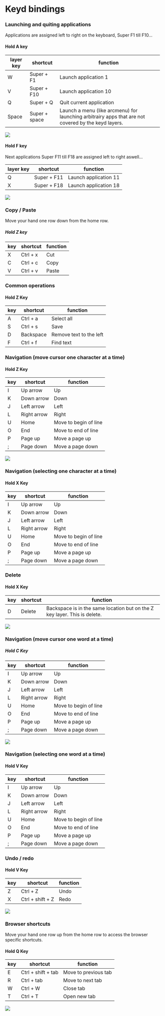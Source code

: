 # Keyd bindings



### Launching and quiting applications

Applications are assigned left to right on the keyboard, Super F1 till F10...

#### Hold A key

| layer key | shortcut      | function                                                                                            |
| --------- | ------------- | --------------------------------------------------------------------------------------------------- |
| W         | Super + F1    | Launch application 1                                                                                |
| V         | Super + F10   | Launch application 10                                                                               |
| Q         | Super + Q     | Quit current application                                                                            |
| Space     | Super + space | Launch a menu (like arcmenu) for launching arbitrairy apps that are not covered by the keyd layers. |

![](images/a%20layer.png)

#### Hold F key

Next applications Super F11 till F18 are assigned left to right aswell...

| layer key | shortcut    | function              |
| --------- | ----------- | --------------------- |
| Q         | Super + F11 | Launch application 11 |
| X         | Super + F18 | Launch application 18 |

![](images/f%20layer.png)

### Copy / Paste

Move your hand one row down from the home row.

##### Hold Z key

| key | shortcut | function |
| --- | -------- | -------- |
| X   | Ctrl + x | Cut      |
| C   | Ctrl + c | Copy     |
| V   | Ctrl + v | Paste    |

### Common operations

#### Hold Z Key

| key | shortcut  | function                |
| --- | --------- | ----------------------- |
| A   | Ctrl + a  | Select all              |
| S   | Ctrl + s  | Save                    |
| D   | Backspace | Remove text to the left |
| F   | Ctrl + f  | Find text               |

### Navigation (move cursor one character at a time)

#### Hold Z Key

| key | shortcut    | function              |
| --- | ----------- | --------------------- |
| I   | Up arrow    | Up                    |
| K   | Down arrow  | Down                  |
| J   | Left arrow  | Left                  |
| L   | Right arrow | Right                 |
| U   | Home        | Move to begin of line |
| O   | End         | Move to end of line   |
| P   | Page up     | Move a page up        |
| ;   | Page down   | Move a page down      |

![](images/z%20layer.png)

### Navigation (selecting one character at a time)

#### Hold X Key

| key | shortcut    | function              |
| --- | ----------- | --------------------- |
| I   | Up arrow    | Up                    |
| K   | Down arrow  | Down                  |
| J   | Left arrow  | Left                  |
| L   | Right arrow | Right                 |
| U   | Home        | Move to begin of line |
| O   | End         | Move to end of line   |
| P   | Page up     | Move a page up        |
| ;   | Page down   | Move a page down      |

### Delete

#### Hold X Key

| key | shortcut | function                                                                  |
| --- | -------- | ------------------------------------------------------------------------- |
| D   | Delete   | Backspace is in the same location but on the Z key layer. This is delete. |

![](images/x%20layer.png)

### Navigation (move cursor one word at a time)

##### Hold C Key

| key | shortcut    | function              |
| --- | ----------- | --------------------- |
| I   | Up arrow    | Up                    |
| K   | Down arrow  | Down                  |
| J   | Left arrow  | Left                  |
| L   | Right arrow | Right                 |
| U   | Home        | Move to begin of line |
| O   | End         | Move to end of line   |
| P   | Page up     | Move a page up        |
| ;   | Page down   | Move a page down      |

![](images/c%20layer.png)

### Navigation (selecting one word at a time)

#### Hold V Key

| key | shortcut    | function              |
| --- | ----------- | --------------------- |
| I   | Up arrow    | Up                    |
| K   | Down arrow  | Down                  |
| J   | Left arrow  | Left                  |
| L   | Right arrow | Right                 |
| U   | Home        | Move to begin of line |
| O   | End         | Move to end of line   |
| P   | Page up     | Move a page up        |
| ;   | Page down   | Move a page down      |

### Undo / redo

#### Hold V Key

| key | shortcut         | function |
| --- | ---------------- | -------- |
| Z   | Ctrl + Z         | Undo     |
| X   | Ctrl + shift + Z | Redo     |

![](images/v%20layer.png)

### Browser shortcuts

Move your hand one row up from the home row to access the browser specific shortcuts.

#### Hold Q Key

| key | shortcut           | function             |
| --- | ------------------ | -------------------- |
| E   | Ctrl + shift + tab | Move to previous tab |
| R   | Ctrl + tab         | Move to next tab     |
| W   | Ctrl + W           | Close tab            |
| T   | Ctrl + T           | Open new tab         |

![](images/q%20layer.png)
